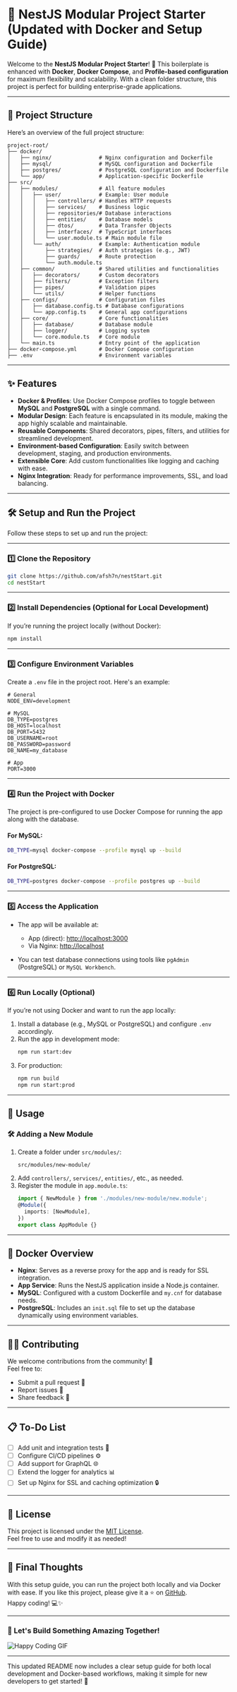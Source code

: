 # 🚀 NestJS Modular Project Starter (Updated with Docker and Setup Guide)

Welcome to the **NestJS Modular Project Starter**! 🎉 This boilerplate is enhanced with **Docker**, **Docker Compose**, and **Profile-based configuration** for maximum flexibility and scalability. With a clean folder structure, this project is perfect for building enterprise-grade applications.

---

## 📂 Project Structure

Here’s an overview of the full project structure:

```plaintext
project-root/
├── docker/                  
│   ├── nginx/               # Nginx configuration and Dockerfile
│   ├── mysql/               # MySQL configuration and Dockerfile
│   ├── postgres/            # PostgreSQL configuration and Dockerfile
│   └── app/                 # Application-specific Dockerfile
├── src/                     
│   ├── modules/             # All feature modules
│   │   ├── user/            # Example: User module
│   │   │   ├── controllers/ # Handles HTTP requests
│   │   │   ├── services/    # Business logic
│   │   │   ├── repositories/# Database interactions
│   │   │   ├── entities/    # Database models
│   │   │   ├── dtos/        # Data Transfer Objects
│   │   │   ├── interfaces/  # TypeScript interfaces
│   │   │   └── user.module.ts # Main module file
│   │   └── auth/            # Example: Authentication module
│   │       ├── strategies/  # Auth strategies (e.g., JWT)
│   │       ├── guards/      # Route protection
│   │       └── auth.module.ts
│   ├── common/              # Shared utilities and functionalities
│   │   ├── decorators/      # Custom decorators
│   │   ├── filters/         # Exception filters
│   │   ├── pipes/           # Validation pipes
│   │   └── utils/           # Helper functions
│   ├── configs/             # Configuration files
│   │   ├── database.config.ts # Database configurations
│   │   └── app.config.ts    # General app configurations
│   ├── core/                # Core functionalities
│   │   ├── database/        # Database module
│   │   ├── logger/          # Logging system
│   │   └── core.module.ts   # Core module
│   └── main.ts              # Entry point of the application
├── docker-compose.yml       # Docker Compose configuration
├── .env                     # Environment variables
```

---

## ✨ Features

- **Docker & Profiles**: Use Docker Compose profiles to toggle between **MySQL** and **PostgreSQL** with a single command.
- **Modular Design**: Each feature is encapsulated in its module, making the app highly scalable and maintainable.
- **Reusable Components**: Shared decorators, pipes, filters, and utilities for streamlined development.
- **Environment-based Configuration**: Easily switch between development, staging, and production environments.
- **Extensible Core**: Add custom functionalities like logging and caching with ease.
- **Nginx Integration**: Ready for performance improvements, SSL, and load balancing.

---

## 🛠️ Setup and Run the Project

Follow these steps to set up and run the project:

---

### **1️⃣ Clone the Repository**
```bash
git clone https://github.com/afsh7n/nestStart.git
cd nestStart
```

---

### **2️⃣ Install Dependencies (Optional for Local Development)**
If you’re running the project locally (without Docker):
```bash
npm install
```

---

### **3️⃣ Configure Environment Variables**
Create a `.env` file in the project root. Here's an example:

```plaintext
# General
NODE_ENV=development

# MySQL
DB_TYPE=postgres
DB_HOST=localhost
DB_PORT=5432
DB_USERNAME=root
DB_PASSWORD=password
DB_NAME=my_database

# App
PORT=3000
```

---

### **4️⃣ Run the Project with Docker**
The project is pre-configured to use Docker Compose for running the app along with the database.

#### **For MySQL:**
```bash
DB_TYPE=mysql docker-compose --profile mysql up --build
```

#### **For PostgreSQL:**
```bash
DB_TYPE=postgres docker-compose --profile postgres up --build
```

---

### **5️⃣ Access the Application**
- The app will be available at:
   - App (direct): [http://localhost:3000](http://localhost:3000)
   - Via Nginx: [http://localhost](http://localhost)

- You can test database connections using tools like `pgAdmin` (PostgreSQL) or `MySQL Workbench`.

---

### **6️⃣ Run Locally (Optional)**
If you’re not using Docker and want to run the app locally:
1. Install a database (e.g., MySQL or PostgreSQL) and configure `.env` accordingly.
2. Run the app in development mode:
   ```bash
   npm run start:dev
   ```
3. For production:
   ```bash
   npm run build
   npm run start:prod
   ```

---

## 🎯 Usage

### 🛠 Adding a New Module
1. Create a folder under `src/modules/`:
   ```plaintext
   src/modules/new-module/
   ```
2. Add `controllers/`, `services/`, `entities/`, etc., as needed.
3. Register the module in `app.module.ts`:
   ```typescript
   import { NewModule } from './modules/new-module/new.module';
   @Module({
     imports: [NewModule],
   })
   export class AppModule {}
   ```

---

## 🐳 Docker Overview

- **Nginx**: Serves as a reverse proxy for the app and is ready for SSL integration.
- **App Service**: Runs the NestJS application inside a Node.js container.
- **MySQL**: Configured with a custom Dockerfile and `my.cnf` for database needs.
- **PostgreSQL**: Includes an `init.sql` file to set up the database dynamically using environment variables.

---

## 🧑‍💻 Contributing

We welcome contributions from the community! 🤝  
Feel free to:
- Submit a pull request 🚀
- Report issues 🐞
- Share feedback 💬

---

## 📋 To-Do List

- [ ] Add unit and integration tests 🧪
- [ ] Configure CI/CD pipelines ⚙️
- [ ] Add support for GraphQL 🌐
- [ ] Extend the logger for analytics 📊
- [ ] Set up Nginx for SSL and caching optimization 🔒

---

## 📜 License

This project is licensed under the [MIT License](LICENSE).  
Feel free to use and modify it as needed!

---

## 🤩 Final Thoughts

With this setup guide, you can run the project both locally and via Docker with ease. If you like this project, please give it a ⭐ on [GitHub](https://github.com/your-repo).  
Happy coding! 💻✨

---

### 🎉 Let's Build Something Amazing Together!

![Happy Coding GIF](https://media.giphy.com/media/xT0xeMA62E1XIlup68/giphy.gif)

---

This updated README now includes a clear setup guide for both local development and Docker-based workflows, making it simple for new developers to get started! 🚀